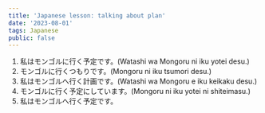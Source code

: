 ```yaml
---
title: 'Japanese lesson: talking about plan'
date: '2023-08-01'
tags: Japanese
public: false
---
```


1. 私はモンゴルに行く予定です。(Watashi wa Mongoru ni iku yotei desu.)
2. モンゴルに行くつもりです。(Mongoru ni iku tsumori desu.)
3. 私はモンゴルへ行く計画です。(Watashi wa Mongoru e iku keikaku desu.)
4. モンゴルに行く予定にしています。(Mongoru ni iku yotei ni shiteimasu.)
5. 私はモンゴルへ行く予定です。
